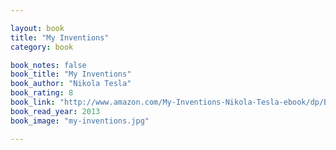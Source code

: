 ```yaml
---

layout: book
title: "My Inventions"
category: book

book_notes: false
book_title: "My Inventions"
book_author: "Nikola Tesla"
book_rating: 8
book_link: "http://www.amazon.com/My-Inventions-Nikola-Tesla-ebook/dp/B0046A9RWW/"
book_read_year: 2013
book_image: "my-inventions.jpg"

---
```

